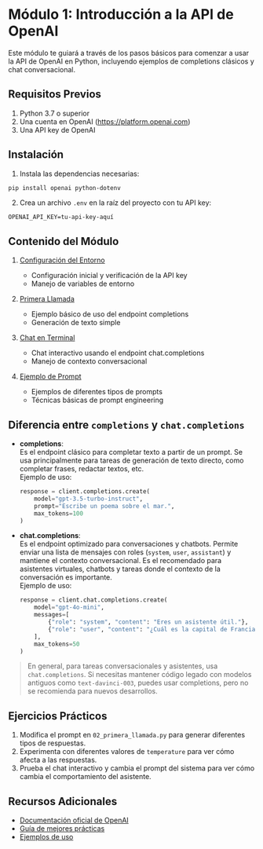 # Módulo 1: Introducción a la API de OpenAI

Este módulo te guiará a través de los pasos básicos para comenzar a usar la API de OpenAI en Python, incluyendo ejemplos de completions clásicos y chat conversacional.

## Requisitos Previos

1. Python 3.7 o superior
2. Una cuenta en OpenAI (https://platform.openai.com)
3. Una API key de OpenAI

## Instalación

1. Instala las dependencias necesarias:
```bash
pip install openai python-dotenv
```

2. Crea un archivo `.env` en la raíz del proyecto con tu API key:
```
OPENAI_API_KEY=tu-api-key-aquí
```

## Contenido del Módulo

1. [Configuración del Entorno](01_configuracion.py)
   - Configuración inicial y verificación de la API key
   - Manejo de variables de entorno

2. [Primera Llamada](02_primera_llamada.py)
   - Ejemplo básico de uso del endpoint completions
   - Generación de texto simple

3. [Chat en Terminal](03_chat_terminal.py)
   - Chat interactivo usando el endpoint chat.completions
   - Manejo de contexto conversacional

4. [Ejemplo de Prompt](04_ejemplo_prompt.py)
   - Ejemplos de diferentes tipos de prompts
   - Técnicas básicas de prompt engineering

## Diferencia entre `completions` y `chat.completions`

- **completions**:  
  Es el endpoint clásico para completar texto a partir de un prompt. Se usa principalmente para tareas de generación de texto directo, como completar frases, redactar textos, etc.  
  Ejemplo de uso:  
  ```python
  response = client.completions.create(
      model="gpt-3.5-turbo-instruct",
      prompt="Escribe un poema sobre el mar.",
      max_tokens=100
  )
  ```

- **chat.completions**:  
  Es el endpoint optimizado para conversaciones y chatbots. Permite enviar una lista de mensajes con roles (`system`, `user`, `assistant`) y mantiene el contexto conversacional. Es el recomendado para asistentes virtuales, chatbots y tareas donde el contexto de la conversación es importante.  
  Ejemplo de uso:  
  ```python
  response = client.chat.completions.create(
      model="gpt-4o-mini",
      messages=[
          {"role": "system", "content": "Eres un asistente útil."},
          {"role": "user", "content": "¿Cuál es la capital de Francia?"}
      ],
      max_tokens=50
  )
  ```

> En general, para tareas conversacionales y asistentes, usa `chat.completions`. Si necesitas mantener código legado con modelos antiguos como `text-davinci-003`, puedes usar completions, pero no se recomienda para nuevos desarrollos.

## Ejercicios Prácticos

1. Modifica el prompt en `02_primera_llamada.py` para generar diferentes tipos de respuestas.
2. Experimenta con diferentes valores de `temperature` para ver cómo afecta a las respuestas.
3. Prueba el chat interactivo y cambia el prompt del sistema para ver cómo cambia el comportamiento del asistente.

## Recursos Adicionales

- [Documentación oficial de OpenAI](https://platform.openai.com/docs/api-reference)
- [Guía de mejores prácticas](https://platform.openai.com/docs/guides/gpt-best-practices)
- [Ejemplos de uso](https://platform.openai.com/examples)
